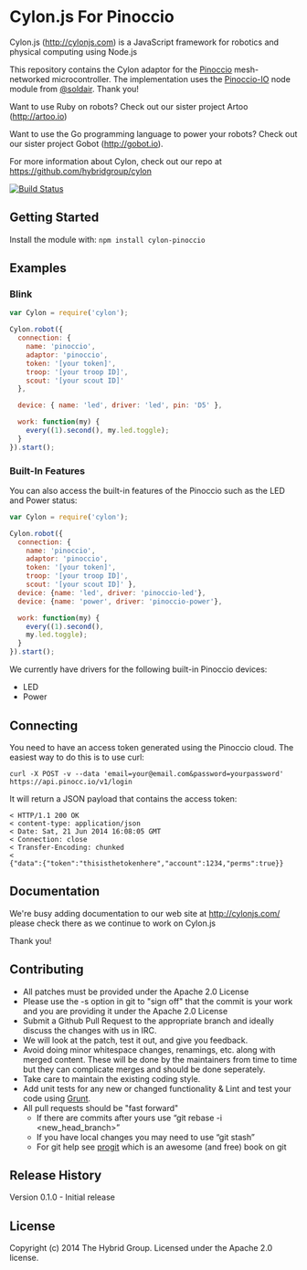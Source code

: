 # Cylon.js For Pinoccio

Cylon.js (http://cylonjs.com) is a JavaScript framework for robotics and
physical computing using Node.js

This repository contains the Cylon adaptor for the [Pinoccio](https://pinocc.io/) mesh-networked microcontroller. The implementation uses the [Pinoccio-IO](https://github.com/soldair/pinoccio-io) node module from [@soldair](https://github.com/soldair/). Thank you!

Want to use Ruby on robots? Check out our sister project Artoo (http://artoo.io)

Want to use the Go programming language to power your robots? Check out our
sister project Gobot (http://gobot.io).

For more information about Cylon, check out our repo at
https://github.com/hybridgroup/cylon

[![Build Status](https://secure.travis-ci.org/hybridgroup/cylon-pinoccio.png?branch=master)](http://travis-ci.org/hybridgroup/cylon-pinoccio)

## Getting Started

Install the module with: `npm install cylon-pinoccio`

## Examples

### Blink

```javascript
var Cylon = require('cylon');

Cylon.robot({
  connection: {
    name: 'pinoccio',
    adaptor: 'pinoccio',
    token: '[your token]',
    troop: '[your troop ID]',
    scout: '[your scout ID]'
  },

  device: { name: 'led', driver: 'led', pin: 'D5' },

  work: function(my) {
    every((1).second(), my.led.toggle);
  }
}).start();
```

### Built-In Features

You can also access the built-in features of the Pinoccio such as the LED and Power status:

```javascript
var Cylon = require('cylon');

Cylon.robot({
  connection: {
    name: 'pinoccio',
    adaptor: 'pinoccio',
    token: '[your token]',
    troop: '[your troop ID]',
    scout: '[your scout ID]' },
  device: {name: 'led', driver: 'pinoccio-led'},
  device: {name: 'power', driver: 'pinoccio-power'},

  work: function(my) {
    every((1).second(),
    my.led.toggle);
  }
}).start();
```

We currently have drivers for the following built-in Pinoccio devices:

- LED
- Power

## Connecting

You need to have an access token generated using the Pinoccio cloud. The easiest way to do this is to use curl:
```
curl -X POST -v --data 'email=your@email.com&password=yourpassword' https://api.pinocc.io/v1/login
```

It will return a JSON payload that contains the access token:
```
< HTTP/1.1 200 OK
< content-type: application/json
< Date: Sat, 21 Jun 2014 16:08:05 GMT
< Connection: close
< Transfer-Encoding: chunked
<
{"data":{"token":"thisisthetokenhere","account":1234,"perms":true}}
```

## Documentation
We're busy adding documentation to our web site at http://cylonjs.com/ please check there as we continue to work on Cylon.js

Thank you!

## Contributing

* All patches must be provided under the Apache 2.0 License
* Please use the -s option in git to "sign off" that the commit is your work and you are providing it under the Apache 2.0 License
* Submit a Github Pull Request to the appropriate branch and ideally discuss the changes with us in IRC.
* We will look at the patch, test it out, and give you feedback.
* Avoid doing minor whitespace changes, renamings, etc. along with merged content. These will be done by the maintainers from time to time but they can complicate merges and should be done seperately.
* Take care to maintain the existing coding style.
* Add unit tests for any new or changed functionality & Lint and test your code using [Grunt](http://gruntjs.com/).
* All pull requests should be "fast forward"
  * If there are commits after yours use “git rebase -i <new_head_branch>”
  * If you have local changes you may need to use “git stash”
  * For git help see [progit](http://git-scm.com/book) which is an awesome (and free) book on git

## Release History

Version 0.1.0 - Initial release

## License

Copyright (c) 2014 The Hybrid Group. Licensed under the Apache 2.0 license.
